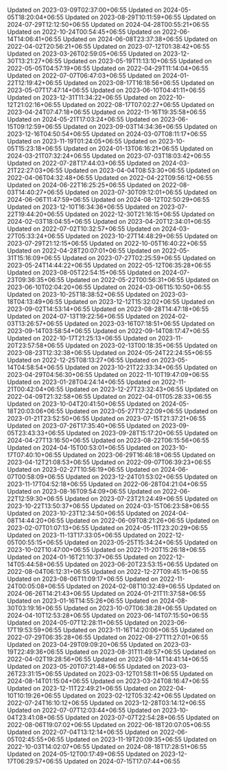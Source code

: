 
Updated on 2023-03-09T02:37:00+06:55
Updated on 2024-05-05T18:20:04+06:55
Updated on 2023-08-29T10:11:59+06:55
Updated on 2024-07-29T12:12:50+06:55
Updated on 2024-04-28T00:55:21+06:55
Updated on 2022-10-24T00:54:45+06:55
Updated on 2022-06-14T14:06:41+06:55
Updated on 2024-06-08T23:37:38+06:55
Updated on 2022-04-02T20:56:21+06:55
Updated on 2023-07-12T01:38:42+06:55
Updated on 2023-03-26T02:59:05+06:55
Updated on 2023-12-30T13:21:27+06:55
Updated on 2023-05-19T11:13:10+06:55
Updated on 2022-05-05T04:57:19+06:55
Updated on 2022-04-29T11:14:04+06:55
Updated on 2022-07-07T06:47:03+06:55
Updated on 2024-01-22T12:19:42+06:55
Updated on 2023-08-17T16:18:56+06:55
Updated on 2023-05-07T17:47:14+06:55
Updated on 2023-06-10T04:41:11+06:55
Updated on 2023-12-31T11:34:22+06:55
Updated on 2022-10-12T21:02:16+06:55
Updated on 2022-08-17T07:02:27+06:55
Updated on 2023-04-24T07:47:18+06:55
Updated on 2022-11-16T19:35:58+06:55
Updated on 2024-05-21T17:03:24+06:55
Updated on 2023-06-15T09:12:59+06:55
Updated on 2023-09-03T14:34:36+06:55
Updated on 2023-12-16T04:50:54+06:55
Updated on 2024-03-07T08:11:17+06:55
Updated on 2023-11-19T01:24:05+06:55
Updated on 2023-10-05T15:23:18+06:55
Updated on 2024-01-13T06:16:21+06:55
Updated on 2024-03-21T07:32:24+06:55
Updated on 2023-07-03T18:03:42+06:55
Updated on 2022-07-28T17:44:03+06:55
Updated on 2024-03-21T22:27:03+06:55
Updated on 2023-04-04T08:53:30+06:55
Updated on 2022-04-06T04:32:48+06:55
Updated on 2022-04-22T09:56:12+06:55
Updated on 2024-06-22T16:25:25+06:55
Updated on 2022-08-03T14:40:27+06:55
Updated on 2023-07-30T09:12:01+06:55
Updated on 2024-06-06T11:47:59+06:55
Updated on 2024-08-12T02:50:29+06:55
Updated on 2023-12-10T16:34:36+06:55
Updated on 2023-07-22T19:44:20+06:55
Updated on 2022-12-30T21:16:15+06:55
Updated on 2024-02-03T18:04:55+06:55
Updated on 2023-04-20T12:34:01+06:55
Updated on 2022-07-02T10:32:57+06:55
Updated on 2024-03-27T05:33:24+06:55
Updated on 2023-10-27T14:48:29+06:55
Updated on 2023-07-29T21:12:15+06:55
Updated on 2022-10-05T16:40:22+06:55
Updated on 2022-04-28T20:07:01+06:55
Updated on 2022-05-31T15:16:09+06:55
Updated on 2023-07-27T02:25:59+06:55
Updated on 2023-05-24T14:44:22+06:55
Updated on 2022-05-12T06:35:28+06:55
Updated on 2023-08-05T22:54:15+06:55
Updated on 2024-07-23T09:36:35+06:55
Updated on 2022-05-22T00:56:31+06:55
Updated on 2023-06-10T02:04:20+06:55
Updated on 2024-03-06T15:10:50+06:55
Updated on 2023-10-25T18:38:52+06:55
Updated on 2023-03-18T04:13:49+06:55
Updated on 2023-12-12T15:32:02+06:55
Updated on 2023-09-02T14:53:14+06:55
Updated on 2023-08-28T14:47:18+06:55
Updated on 2024-07-13T19:22:56+06:55
Updated on 2024-02-03T13:26:57+06:55
Updated on 2023-03-16T07:18:51+06:55
Updated on 2023-09-14T03:58:54+06:55
Updated on 2022-09-14T08:17:47+06:55
Updated on 2022-10-17T21:25:13+06:55
Updated on 2023-11-20T23:57:58+06:55
Updated on 2023-02-13T00:18:35+06:55
Updated on 2023-08-23T12:32:38+06:55
Updated on 2024-05-24T22:24:55+06:55
Updated on 2022-12-25T08:13:27+06:55
Updated on 2023-05-14T04:58:54+06:55
Updated on 2023-10-21T22:33:34+06:55
Updated on 2023-04-29T04:56:30+06:55
Updated on 2022-11-10T19:47:09+06:55
Updated on 2023-01-28T04:24:14+06:55
Updated on 2022-11-21T00:42:04+06:55
Updated on 2023-12-27T23:32:43+06:55
Updated on 2022-04-09T21:32:58+06:55
Updated on 2022-04-01T05:28:33+06:55
Updated on 2023-10-04T20:41:50+06:55
Updated on 2024-05-18T20:03:06+06:55
Updated on 2023-05-27T17:22:09+06:55
Updated on 2023-01-21T23:52:50+06:55
Updated on 2023-07-15T21:37:21+06:55
Updated on 2023-07-26T17:35:40+06:55
Updated on 2023-09-05T23:43:33+06:55
Updated on 2023-09-28T15:17:20+06:55
Updated on 2024-04-27T13:16:50+06:55
Updated on 2023-08-22T06:15:56+06:55
Updated on 2024-04-15T00:53:01+06:55
Updated on 2023-10-17T07:40:10+06:55
Updated on 2023-06-29T16:46:18+06:55
Updated on 2023-04-12T21:08:53+06:55
Updated on 2022-09-07T06:39:23+06:55
Updated on 2023-02-27T10:56:19+06:55
Updated on 2024-06-07T00:58:09+06:55
Updated on 2023-12-24T01:53:02+06:55
Updated on 2023-11-17T04:52:18+06:55
Updated on 2022-06-28T04:21:04+06:55
Updated on 2023-08-16T09:54:09+06:55
Updated on 2022-06-22T12:59:30+06:55
Updated on 2023-07-23T21:24:49+06:55
Updated on 2023-10-22T13:50:37+06:55
Updated on 2024-03-15T06:23:58+06:55
Updated on 2023-10-23T12:34:50+06:55
Updated on 2024-04-08T14:44:20+06:55
Updated on 2022-06-09T08:21:26+06:55
Updated on 2023-02-07T01:07:13+06:55
Updated on 2024-05-11T23:20:29+06:55
Updated on 2023-11-13T17:33:05+06:55
Updated on 2022-12-05T00:55:15+06:55
Updated on 2023-05-25T15:34:24+06:55
Updated on 2023-10-02T10:47:00+06:55
Updated on 2022-11-20T15:26:18+06:55
Updated on 2024-01-16T21:10:37+06:55
Updated on 2022-12-14T05:44:58+06:55
Updated on 2023-06-20T23:53:15+06:55
Updated on 2022-08-04T06:12:31+06:55
Updated on 2022-12-27T09:45:15+06:55
Updated on 2023-08-06T11:09:17+06:55
Updated on 2022-11-24T00:05:08+06:55
Updated on 2024-02-08T10:32:49+06:55
Updated on 2024-06-26T14:21:43+06:55
Updated on 2024-01-21T11:37:58+06:55
Updated on 2023-01-16T14:55:26+06:55
Updated on 2024-08-30T03:19:16+06:55
Updated on 2023-10-07T06:38:28+06:55
Updated on 2024-04-10T12:53:28+06:55
Updated on 2023-06-14T07:15:50+06:55
Updated on 2024-05-07T12:28:11+06:55
Updated on 2023-06-17T19:53:59+06:55
Updated on 2023-11-16T14:20:06+06:55
Updated on 2022-07-29T06:35:28+06:55
Updated on 2022-08-27T11:27:01+06:55
Updated on 2023-04-29T09:09:20+06:55
Updated on 2023-03-19T22:49:36+06:55
Updated on 2023-08-31T11:49:57+06:55
Updated on 2022-04-02T19:28:56+06:55
Updated on 2023-08-14T14:41:14+06:55
Updated on 2023-05-20T07:21:48+06:55
Updated on 2023-03-26T23:31:15+06:55
Updated on 2023-03-12T01:58:11+06:55
Updated on 2024-08-14T01:15:04+06:55
Updated on 2023-03-24T08:16:47+06:55
Updated on 2023-12-11T22:49:21+06:55
Updated on 2022-04-10T10:19:26+06:55
Updated on 2023-02-12T05:32:42+06:55
Updated on 2022-07-24T16:10:12+06:55
Updated on 2023-12-28T03:14:12+06:55
Updated on 2022-07-07T12:03:44+06:55
Updated on 2023-10-04T23:41:08+06:55
Updated on 2023-07-07T22:54:28+06:55
Updated on 2022-08-06T19:07:02+06:55
Updated on 2022-06-18T20:07:05+06:55
Updated on 2022-07-04T13:12:14+06:55
Updated on 2022-06-05T02:45:55+06:55
Updated on 2023-11-19T20:09:35+06:55
Updated on 2022-10-03T14:02:07+06:55
Updated on 2024-08-18T17:28:51+06:55
Updated on 2024-05-12T00:17:49+06:55
Updated on 2023-12-17T06:29:57+06:55
Updated on 2024-07-15T17:07:44+06:55
